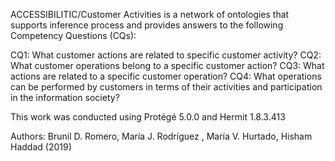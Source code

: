ACCESSIBILITIC/Customer Activities is a network of ontologies that supports inference process and provides answers to the following Competency Questions (CQs): 

CQ1: What customer actions are related to specific customer activity? 
CQ2: What customer operations belong to a specific customer action? 
CQ3: What actions are related to a specific customer operation?
CQ4: What operations can be performed by customers in terms of their activities and participation in the information society?

This work was conducted using Protégé 5.0.0 and Hermit 1.8.3.413 

Authors: Brunil D. Romero, María J. Rodríguez , María V. Hurtado, Hisham Haddad (2019)
